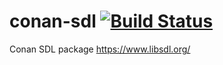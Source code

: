 # conan-sdl [![Build Status](https://travis-ci.org/Chaosteil/conan-sdl.svg?branch=master)](https://travis-ci.org/Chaosteil/conan-sdl)
Conan SDL package
https://www.libsdl.org/
